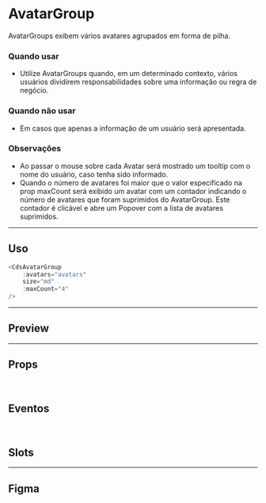 # AvatarGroup

AvatarGroups exibem vários avatares agrupados em forma de pilha.

### Quando usar

- Utilize AvatarGroups quando, em um determinado contexto, vários usuários dividirem responsabilidades sobre uma informação ou regra de negócio.

### Quando não usar

- Em casos que apenas a informação de um usuário será apresentada.

### Observações

- Ao passar o mouse sobre cada Avatar será mostrado um tooltip com o nome do usuário, caso tenha sido informado.
- Quando o número de avatares foi maior que o valor especificado na prop maxCount será exibido um avatar com um contador indicando o número de avatares que foram suprimidos do AvatarGroup. Este contador é clicável e abre um Popover com a lista de avatares suprimidos.

---

## Uso

```js
<CdsAvatarGroup
	:avatars="avatars"
	size="md"
	:maxCount="4"
/>
```

---

## Preview

<PreviewBuilder
	:args
	:component="CdsAvatarGroup"
	:events="cdsAvatarGroupEvents"
/>

---

## Props

<APITable
	name="AvatarGroup"
	section="props"
/>
<br />

## Eventos

<APITable
	name="AvatarGroup"
	section="events"
/>
<br />

## Slots

<APITable
	name="AvatarGroup"
	section="slots"
/>

---

## Figma

<FigmaFrame
	src="https://embed.figma.com/design/J5fTswomlHu7RXk1gwbUq6/Cuida?node-id=2040-370&embed-host=share"
/>

<script setup>
import { ref } from 'vue';
const args = ref({});
import CdsAvatarGroup from '@/components/AvatarGroup.vue';

const cdsAvatarGroupEvents = [];
</script>
